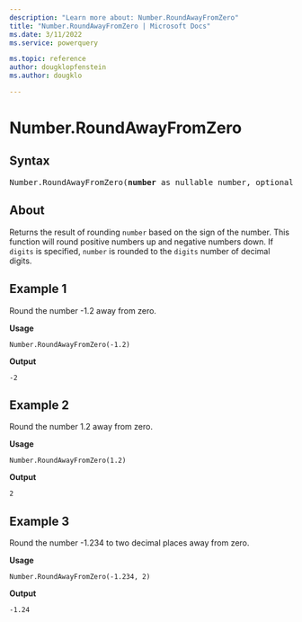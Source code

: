 ```yaml
---
description: "Learn more about: Number.RoundAwayFromZero"
title: "Number.RoundAwayFromZero | Microsoft Docs"
ms.date: 3/11/2022
ms.service: powerquery

ms.topic: reference
author: dougklopfenstein
ms.author: dougklo

---
```

# Number.RoundAwayFromZero

## Syntax

<pre>
Number.RoundAwayFromZero(<b>number</b> as nullable number, optional <b>digits</b> as nullable number) as nullable number
</pre>
  
## About

Returns the result of rounding `number` based on the sign of the number. This function will round positive numbers up and negative numbers down. If `digits` is specified, `number` is rounded to the `digits` number of decimal digits.

## Example 1

Round the number -1.2 away from zero.

**Usage**

```powerquery-m
Number.RoundAwayFromZero(-1.2)
```

**Output**

`-2`

## Example 2

Round the number 1.2 away from zero.

**Usage**

```powerquery-m
Number.RoundAwayFromZero(1.2)
```

**Output**

`2`

## Example 3

Round the number -1.234 to two decimal places away from zero.

**Usage**

```powerquery-m
Number.RoundAwayFromZero(-1.234, 2)
```

**Output**

`-1.24`
